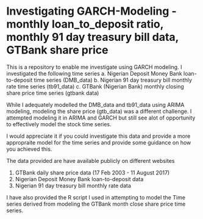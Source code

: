 # Investigating GARCH-Modeling - monthly loan_to_deposit ratio, monthly 91 day treasury bill data, GTBank share price 
This is a repository to enable me investigate using GARCH modeling.  I investigated the following time series
a. Nigerian Deposit Money Bank loan-to-deposit time series (DMB_data)
b. Nigerian 91 day treasury bill monthly  rate time series (tb91_data)
c. GTBank (Nigerian Bank) monthly closing share price time series (gtbank data)

While I adequately modelled  the DMB_data and tb91_data using ARIMA modeling, modeling the share price (gtb_data) was a different challenge.  I attempted modeling it in ARIMA and GARCH but still see alot of opportunity to effectively model the stock time series. 

I would appreciate it if you could investigate this data and provide a more appropraite model for the time series and provide some guidance on how you achieved this.

The data provided are have available publicly on different websites 
1. GTBank daily share price data (17 Feb 2003 - 11 August 2017)
2. Nigerian Deposit Money Bank loan-to-deposit data
3. Nigerian 91 day treasury bill monthly  rate data

I have also provided the R script I used in attempting to model the Time series derived from modeling the GTBank month close share price time series.


